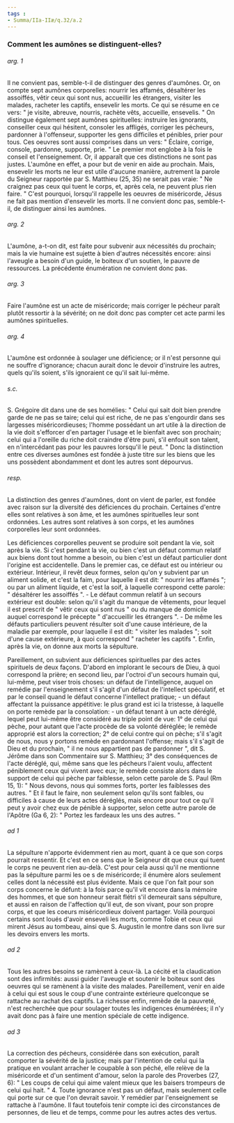 ```yaml
---
tags : 
- Summa/IIa-IIæ/q.32/a.2
---
```


### Comment les aumônes se distinguent-elles?

###### arg. 1
Il ne convient pas, semble-t-il de distinguer des genres d'aumônes. Or, on compte sept aumônes corporelles: nourrir les affamés, désaltérer les assoiffés, vêtir ceux qui sont nus, accueillir les étrangers, visiter les malades, racheter les captifs, ensevelir les morts. Ce qui se résume en ce vers: " je visite, abreuve, nourris, rachète vêts, accueille, ensevelis. " On distingue également sept aumônes spirituelles: instruire les ignorants, conseiller ceux qui hésitent, consoler les affligés, corriger les pécheurs, pardonner à l'offenseur, supporter les gens difficiles et pénibles, prier pour tous. Ces oeuvres sont aussi comprises dans un vers: " Éclaire, corrige, console, pardonne, supporte, prie. " Le premier mot englobe à la fois le conseil et l'enseignement. Or, il apparaît que ces distinctions ne sont pas justes. L'aumône en effet, a pour but de venir en aide au prochain. Mais, ensevelir les morts ne leur est utile d'aucune manière, autrement la parole du Seigneur rapportée par S. Matthieu (25, 35) ne serait pas vraie: " Ne craignez pas ceux qui tuent le corps, et, après cela, ne peuvent plus rien faire. " C'est pourquoi, lorsqu'il rappelle les oeuvres de miséricorde, Jésus ne fait pas mention d'ensevelir les morts. Il ne convient donc pas, semble-t-il, de distinguer ainsi les aumônes. 

###### arg. 2
L'aumône, a-t-on dit, est faite pour subvenir aux nécessités du prochain; mais la vie humaine est sujette à bien d'autres nécessités encore: ainsi l'aveugle a besoin d'un guide, le boiteux d'un soutien, le pauvre de ressources. La précédente énumération ne convient donc pas. 

###### arg. 3
Faire l'aumône est un acte de miséricorde; mais corriger le pécheur paraît plutôt ressortir à la sévérité; on ne doit donc pas compter cet acte parmi les aumônes spirituelles. 

###### arg. 4
L'aumône est ordonnée à soulager une déficience; or il n'est personne qui ne souffre d'ignorance; chacun aurait donc le devoir d'instruire les autres, quels qu'ils soient, s'ils ignoraient ce qu'il sait lui-même. 

###### s.c.
S. Grégoire dit dans une de ses homélies: " Celui qui sait doit bien prendre garde de ne pas se taire; celui qui est riche, de ne pas s'engourdir dans ses largesses miséricordieuses; l'homme possédant un art utile à la direction de la vie doit s'efforcer d'en partager l'usage et le bienfait avec son prochain; celui qui a l'oreille du riche doit craindre d'être puni, s'il enfouit son talent, en n'intercédant pas pour les pauvres lorsqu'il le peut. " Donc la distinction entre ces diverses aumônes est fondée à juste titre sur les biens que les uns possèdent abondamment et dont les autres sont dépourvus. 

###### resp.
La distinction des genres d'aumônes, dont on vient de parler, est fondée avec raison sur la diversité des déficiences du prochain. Certaines d'entre elles sont relatives à son âme, et les aumônes spirituelles leur sont ordonnées. Les autres sont relatives à son corps, et les aumônes corporelles leur sont ordonnées. 

Les déficiences corporelles peuvent se produire soit pendant la vie, soit après la vie. Si c'est pendant la vie, ou bien c'est un défaut commun relatif aux biens dont tout homme a besoin, ou bien c'est un défaut particulier dont l'origine est accidentelle. Dans le premier cas, ce défaut est ou intérieur ou extérieur. Intérieur, il revêt deux formes, selon qu'on y subvient par un aliment solide, et c'est la faim, pour laquelle il est dit: " nourrir les affamés "; ou par un aliment liquide, et c'est la soif, à laquelle correspond cette parole: " désaltérer les assoiffés ". - Le défaut commun relatif à un secours extérieur est double: selon qu'il s'agit du manque de vêtements, pour lequel il est prescrit de " vêtir ceux qui sont nus " ou du manque de domicile auquel correspond le précepte " d'accueillir les étrangers ". - De même les défauts particuliers peuvent résulter soit d'une cause intérieure, de la maladie par exemple, pour laquelle il est dit: " visiter les malades "; soit d'une cause extérieure, à quoi correspond " racheter les captifs ". Enfin, après la vie, on donne aux morts la sépulture. 

Pareillement, on subvient aux déficiences spirituelles par des actes spirituels de deux façons. D'abord en implorant le secours de Dieu, à quoi correspond la prière; en second lieu, par l'octroi d'un secours humain qui, lui-même, peut viser trois choses: un défaut de l'intelligence, auquel on remédie par l'enseignement s'il s'agit d'un défaut de l'intellect spéculatif, et par le conseil quand le défaut concerne l'intellect pratique; - un défaut affectant la puissance appétitive: le plus grand est ici la tristesse, à laquelle on porte remède par la consolation: - un défaut tenant à un acte déréglé, lequel peut lui-même être considéré au triple point de vue: 1° de celui qui pèche, pour autant que l'acte procède de sa volonté déréglée; le remède approprié est alors la correction; 2° de celui contre qui on pèche; s'il s'agit de nous, nous y portons remède en pardonnant l'offense; mais s'il s'agit de Dieu et du prochain, " il ne nous appartient pas de pardonner ", dit S. Jérôme dans son Commentaire sur S. Matthieu; 3° des conséquences de l'acte déréglé, qui, même sans que les pécheurs l'aient voulu, affectent péniblement ceux qui vivent avec eux; le remède consiste alors dans le support de celui qui pèche par faiblesse, selon cette parole de S. Paul (Rm 15, 1): " Nous devons, nous qui sommes forts, porter les faiblesses des autres. " Et il faut le faire, non seulement selon qu'ils sont faibles, ou difficiles à cause de leurs actes déréglés, mais encore pour tout ce qu'il peut y avoir chez eux de pénible à supporter, selon cette autre parole de l'Apôtre (Ga 6, 2): " Portez les fardeaux les uns des autres. " 

###### ad 1
La sépulture n'apporte évidemment rien au mort, quant à ce que son corps pourrait ressentir. Et c'est en ce sens que le Seigneur dit que ceux qui tuent le corps ne peuvent rien au-delà. C'est pour cela aussi qu'il ne mentionne pas la sépulture parmi les oe s de miséricorde; il énumère alors seulement celles dont la nécessité est plus évidente. Mais ce que l'on fait pour son corps concerne le défunt: à la fois parce qu'il vit encore dans la mémoire des hommes, et que son honneur serait flétri s'il demeurait sans sépulture, et aussi en raison de l'affection qu'il eut, de son vivant, pour son propre corps, et que les coeurs miséricordieux doivent partager. Voilà pourquoi certains sont loués d'avoir enseveli les morts, comme Tobie et ceux qui mirent Jésus au tombeau, ainsi que S. Augustin le montre dans son livre sur les devoirs envers les morts. 

###### ad 2
Tous les autres besoins se ramènent à ceux-là. La cécité et la claudication sont des infirmités: aussi guider l'aveugle et soutenir le boiteux sont des oeuvres qui se ramènent à la visite des malades. Pareillement, venir en aide à celui qui est sous le coup d'une contrainte extérieure quelconque se rattache au rachat des captifs. La richesse enfin, remède de la pauvreté, n'est recherchée que pour soulager toutes les indigences énumérées; il n'y avait donc pas à faire une mention spéciale de cette indigence. 

###### ad 3
La correction des pécheurs, considérée dans son exécution, paraît comporter la sévérité de la justice; mais par l'intention de celui qui la pratique en voulant arracher le coupable à son péché, elle relève de la miséricorde et d'un sentiment d'amour, selon la parole des Proverbes (27, 6): " Les coups de celui qui aime valent mieux que les baisers trompeurs de celui qui hait. " 4. Toute ignorance n'est pas un défaut, mais seulement celle qui porte sur ce que l'on devrait savoir. Y remédier par l'enseignement se rattache à l'aumône. Il faut toutefois tenir compte ici des circonstances de personnes, de lieu et de temps, comme pour les autres actes des vertus. 

